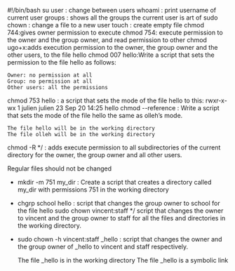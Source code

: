 #!/bin/bash
su user : change between users
whoami : print username of current user
groups : shows all the groups the current user is art of
sudo chown : change a file to a new user
touch : create empty file
chmod 744:gives owner permission to execute
chmod 754: execute permission to the owner and the group owner, and read permission to other
chmod ugo+x:adds execution permission to the owner, the group owner and the other users, to the file hello
chmod 007 hello:Write a script that sets the permission to the file hello as follows:

    Owner: no permission at all
    Group: no permission at all
    Other users: all the permissions
chmod 753 hello : a script that sets the mode of the file hello to this: rwxr-x-wx 1 julien julien 23 Sep 20 14:25 hello
chmod --reference : Write a script that sets the mode of the file hello the same as olleh’s mode.

    The file hello will be in the working directory
    The file olleh will be in the working directory
chmod -R */ :  adds execute permission to all subdirectories of the current directory for the owner, the group owner and all other users.

Regular files should not be changed
* mkdir -m 751 my_dir : Create a script that creates a directory called my_dir with permissions 751 in the working directory
* chgrp school hello : script that changes the group owner to school for the file hello
sudo chown vincent:staff */ script that changes the owner to vincent and the group owner to staff for all the files and directories in the working directory.
* sudo chown -h vincent:staff _hello : script that changes the owner and the group owner of _hello to vincent and staff respectively.

    The file _hello is in the working directory
    The file _hello is a symbolic link
 

